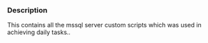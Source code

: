 ### Description

This contains all the mssql server custom scripts which was used in achieving daily tasks.. 
